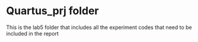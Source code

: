 # Quartus_prj folder
This is the lab5 folder that includes all the experiment codes that need to be included in the report
